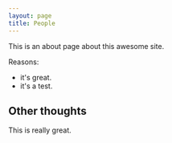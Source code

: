 ```yaml
---
layout: page
title: People
---
```


This is an about page about this awesome site.

Reasons:
- it's great.
- it's a test.

## Other thoughts

This is really great.
